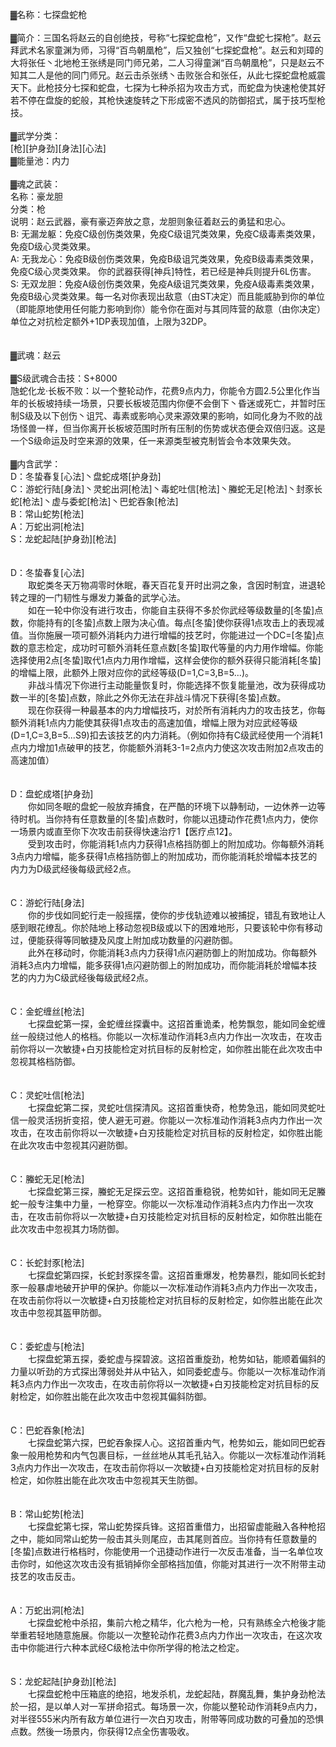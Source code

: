 <title>七探盘蛇枪</title>
<meta name="GENERATOR" content="WinCHM">
<meta http-equiv="Content-Type" content="text/html; charset=gb2312">
<br>▓名称：七探盘蛇枪
<br>
<br>▓简介：三国名将赵云的自创绝技，号称“七探蛇盘枪”，又作“盘蛇七探枪”。赵云拜武术名家童渊为师，习得“百鸟朝凰枪”，后又独创“七探蛇盘枪”。赵云和刘璋的大将张任丶北地枪王张绣是同门师兄弟，二人习得童渊“百鸟朝凰枪”，只是赵云不知其二人是他的同门师兄。赵云击杀张绣丶击败张合和张任，从此七探蛇盘枪威震天下。此枪技分七探和蛇盘，七探为七种杀招为攻击方式，而蛇盘为快速枪使其好若不停在盘旋的蛇般，其枪快速旋转之下形成密不透风的防御招式，属于技巧型枪技。
<br>
<br>▓武学分类： 
<br>[枪][护身劲][身法][心法] 
<br>▓能量池：内力 
<br>
<br>▓魂之武装： 
<br>名称：豪龙胆
<br>分类：枪 
<br>说明：赵云武器，豪有豪迈奔放之意，龙胆则象征着赵云的勇猛和忠心。
<br>B: 无漏龙躯：免疫C级创伤类效果，免疫C级诅咒类效果，免疫C级毒素类效果，免疫D级心灵类效果。 
<br>A: 无我龙心：免疫B级创伤类效果，免疫B级诅咒类效果，免疫B级毒素类效果，免疫C级心灵类效果。 你的武器获得[神兵]特性，若已经是神兵则提升6L伤害。 
<br>S: 无双龙胆：免疫A级创伤类效果，免疫A级诅咒类效果，免疫A级毒素类效果，免疫B级心灵类效果。每一名对你表现出敌意（由ST决定）而且能威胁到你的单位（即能原地使用任何能力影响到你）能令你在面对与其同阵营的敌意（由你决定）单位之对抗检定额外+1DP表现加值，上限为32DP。
<br>
<br>
<br>▓武魂：赵云 
<br>
<br>▓S级武魂合击技：S+8000 
<br>虺蛇化龙·长板不败：以一个整轮动作，花费9点内力，你能令方圆2.5公里化作当年的长板坡持续一场景，只要长板坡范围内你便不会倒下丶昏迷或死亡，并暂时压制S级及以下创伤丶诅咒、毒素或影响心灵来源效果的影响，如同化身为不败的战场怪兽一样，但当你离开长板坡范围时所有压制的伤势或状态便会双倍归返。这是一个S级命运及时空来源的效果，任一来源类型被克制皆会令本效果失效。
<br>
<br>▓内含武学： 
<br>D：冬蛰春复[心法]丶盘蛇成塔[护身劲]  
<br>C：游蛇行陆[身法]丶灵蛇出洞[枪法]丶毒蛇吐信[枪法]丶螣蛇无足[枪法]丶封豕长蛇[枪法]丶虚与委蛇[枪法]丶巴蛇吞象[枪法]
<br>B：常山蛇势[枪法]
<br>A：万蛇出洞[枪法]
<br>S：龙蛇起陆[护身劲][枪法]
<br>
<br>
<br>D：冬蛰春复[心法] 
<br>　　取蛇类冬天万物凋零时休眠，春天百花复开时出洞之象，含因时制宜，进退轮转之理的一门韧性与爆发力兼备的武学心法。
<br>　　如在一轮中你没有进行攻击，你能自主获得不多於你武经等级数量的[冬蛰]点数，你能持有的[冬蛰]点数上限为决心值。每点[冬蛰]使你获得1点攻击上的表现减值。当你施展一项可额外消耗内力进行增幅的技艺时，你能进过一个DC=[冬蛰]点数的意志检定，成功时可额外消耗任意点数[冬蛰]取代等量的内力用作增幅。你能选择使用2点[冬蛰]取代1点内力用作增幅，这样会使你的额外获得只能消耗[冬蛰]的增幅上限，此额外上限对应你的武经等级(D=1,C=3,B=5...)。
<br>　　非战斗情况下你进行主动能量恢复时，你能选择不恢复能量池，改为获得成功数一半的[冬蛰]点数，除此之外你无法在非战斗情况下获得[冬蛰]点数。
<br>　　现在你获得一种最基本的内力增幅技巧，对於所有消耗内力的攻击技艺，你每额外消耗1点内力能使其获得1点攻击的高速加值，增幅上限为对应武经等级(D=1,C=3,B=5...S9)扣去该技艺的内力消耗。（例如你持有C级武经使用一个消耗1点内力增加1点破甲的技艺，你能额外消耗3-1=2点内力使这次攻击附加2点攻击的高速加值）
<br>
<br>
<br>D：盘蛇成塔[护身劲] 
<br>　　你如同冬眠的盘蛇一般放弃捕食，在严酷的环境下以静制动，一边休养一边等待时机。当你持有任意数量的[冬蛰]点数时，你能以迅捷动作花费1点内力，使你一场景内或直至你下次攻击前获得快速治疗1【医疗点12】。
<br>　　受到攻击时，你能消耗1点内力获得1点格挡防御上的附加成功。你每额外消耗3点内力增幅，能多获得1点格挡防御上的附加成功，而你能消耗於增幅本技艺的内力为D级武经後每级武经2点。
<br>
<br>
<br>C：游蛇行陆[身法] 
<br>　　你的步伐如同蛇行走一般摇摆，使你的步伐轨迹难以被捕捉，错乱有致地让人感到眼花缭乱。你於陆地上移动忽视B级或以下的困难地形，只要该轮中你有移动过，便能获得等同敏捷及风度上附加成功数量的闪避防御。
<br>　　此外在移动时，你能消耗3点内力获得1点闪避防御上的附加成功。你每额外消耗3点内力增幅，能多获得1点闪避防御上的附加成功，而你能消耗於增幅本技艺的内力为C级武经後每级武经2点。
<br>
<br>
<br>C：金蛇缠丝[枪法]
<br>　　七探盘蛇第一探，金蛇缠丝探囊中。这招首重诡柔，枪势飘忽，能如同金蛇缠丝一般绕过他人的格档。你能以一次标准动作消耗3点内力作出一次攻击，在攻击前你将以一次敏捷+白刃技能检定对抗目标的反射检定，如你胜出能在此次攻击中忽视其格档防御。
<br>
<br>
<br>C：灵蛇吐信[枪法]
<br>　　七探盘蛇第二探，灵蛇吐信探清风。这招首重快奇，枪势急迅，能如同灵蛇吐信一般灵活拐折变招，使人避无可避。你能以一次标准动作消耗3点内力作出一次攻击，在攻击前你将以一次敏捷+白刃技能检定对抗目标的反射检定，如你胜出能在此次攻击中忽视其闪避防御。
<br>
<br>
<br>C：螣蛇无足[枪法]
<br>　　七探盘蛇第三探，螣蛇无足探云空。这招首重稳锐，枪势如针，能如同无足螣蛇一般专注集中力量，一枪穿空。你能以一次标准动作消耗3点内力作出一次攻击，在攻击前你将以一次敏捷+白刃技能检定对抗目标的反射检定，如你胜出能在此次攻击中忽视其力场防御。
<br>
<br>
<br>C：长蛇封豕[枪法]
<br>　　七探盘蛇第四探，长蛇封豕探冬雷。这招首重爆发，枪势暴烈，能如同长蛇封豕一般暴虐地破开护甲的保护。你能以一次标准动作消耗3点内力作出一次攻击，在攻击前你将以一次敏捷+白刃技能检定对抗目标的反射检定，如你胜出能在此次攻击中忽视其盔甲防御。
<br>
<br>
<br>C：委蛇虚与[枪法]
<br>　　七探盘蛇第五探，委蛇虚与探碧波。这招首重旋劲，枪势如钻，能顺着偏斜的力量以听劲的方式探出薄弱处并从中钻入，如同委蛇虚与。你能以一次标准动作消耗3点内力作出一次攻击，在攻击前你将以一次敏捷+白刃技能检定对抗目标的反射检定，如你胜出能在此次攻击中忽视其偏斜防御。
<br>
<br>
<br>C：巴蛇吞象[枪法]
<br>　　七探盘蛇第六探，巴蛇吞象探人心。这招首重内气，枪势如云，能如同巴蛇吞象一般用枪势和内气包裹目标，一丝丝地从其毛孔钻入。你能以一次标准动作消耗3点内力作出一次攻击，在攻击前你将以一次敏捷+白刃技能检定对抗目标的反射检定，如你胜出能在此次攻击中忽视其天生防御。
<br>
<br>
<br>B：常山蛇势[枪法]
<br>　　七探盘蛇第七探，常山蛇势探兵锋。这招首重借力，出招留虚能融入各种枪招之中，能如同常山蛇势一般击其头则尾应，击其尾则首应。当你持有任意数量的[冬蛰]点数进行格档时，你能使用一个迅捷动作进行一次反击准备，当一名单位攻击你时，如他这次攻击没有抵销掉你全部格挡加值，你能对其进行一次不附带主动技艺的攻击反击。
<br>
<br>
<br>A：万蛇出洞[枪法]
<br>　　七探盘蛇枪中杀招，集前六枪之精华，化六枪为一枪，只有熟练全六枪後才能举重若轻地随意施展。你能以一次整轮动作花费3点内力作出一次攻击，在这次攻击中你能进行六种本武经C级枪法中你所学得的枪法之检定。
<br>
<br>
<br>S：龙蛇起陆[护身劲][枪法]
<br>　　七探盘蛇枪中压箱底的绝招，地发杀机，龙蛇起陆，群魔乱舞，集护身劲枪法於一招，是以单人对一军拼命招式。每场景一次，你能以整轮动作消耗9点内力，对半径555米内所有敌方单位进行一次白刃攻击，附带等同成功数的可叠加的恐惧点数。然後一场景内，你获得12点全伤害吸收。
<br>
<br>
<br>
<br>
<br>
<br>
<br>
<br>